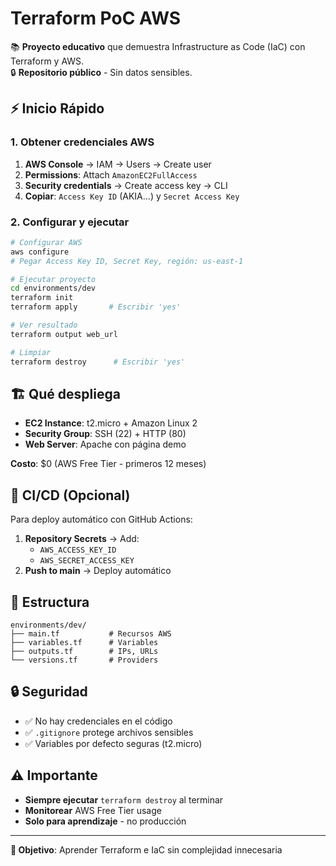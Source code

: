 # Terraform PoC AWS

📚 **Proyecto educativo** que demuestra Infrastructure as Code (IaC) con Terraform y AWS.  
🔒 **Repositorio público** - Sin datos sensibles.

## ⚡ Inicio Rápido

### 1. Obtener credenciales AWS
1. **AWS Console** → IAM → Users → Create user
2. **Permissions**: Attach `AmazonEC2FullAccess`
3. **Security credentials** → Create access key → CLI
4. **Copiar**: `Access Key ID` (AKIA...) y `Secret Access Key`

### 2. Configurar y ejecutar
```bash
# Configurar AWS
aws configure
# Pegar Access Key ID, Secret Key, región: us-east-1

# Ejecutar proyecto
cd environments/dev
terraform init
terraform apply       # Escribir 'yes'

# Ver resultado
terraform output web_url

# Limpiar
terraform destroy      # Escribir 'yes'
```

## 🏗️ Qué despliega

- **EC2 Instance**: t2.micro + Amazon Linux 2
- **Security Group**: SSH (22) + HTTP (80) 
- **Web Server**: Apache con página demo

**Costo**: $0 (AWS Free Tier - primeros 12 meses)

## 🔄 CI/CD (Opcional)

Para deploy automático con GitHub Actions:
1. **Repository Secrets** → Add:
   - `AWS_ACCESS_KEY_ID`
   - `AWS_SECRET_ACCESS_KEY`
2. **Push to main** → Deploy automático

## 📁 Estructura

```
environments/dev/
├── main.tf           # Recursos AWS
├── variables.tf      # Variables
├── outputs.tf        # IPs, URLs
└── versions.tf       # Providers
```

## 🔒 Seguridad

- ✅ No hay credenciales en el código
- ✅ `.gitignore` protege archivos sensibles
- ✅ Variables por defecto seguras (t2.micro)

## ⚠️ Importante

- **Siempre ejecutar** `terraform destroy` al terminar
- **Monitorear** AWS Free Tier usage
- **Solo para aprendizaje** - no producción

---
**🎯 Objetivo**: Aprender Terraform e IaC sin complejidad innecesaria
